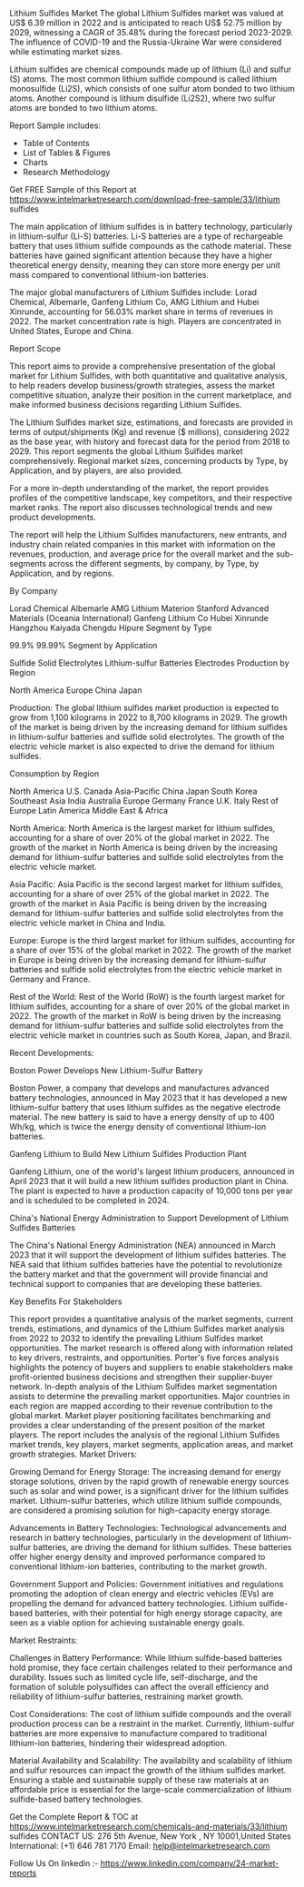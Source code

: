 Lithium Sulfides Market
The global Lithium Sulfides market was valued at US$ 6.39 million in 2022 and is anticipated to reach US$ 52.75 million by 2029, witnessing a CAGR of 35.48% during the forecast period 2023-2029. The influence of COVID-19 and the Russia-Ukraine War were considered while estimating market sizes.



Lithium sulfides are chemical compounds made up of lithium (Li) and sulfur (S) atoms. The most common lithium sulfide compound is called lithium monosulfide (Li2S), which consists of one sulfur atom bonded to two lithium atoms. Another compound is lithium disulfide (Li2S2), where two sulfur atoms are bonded to two lithium atoms.

Report Sample includes:
- Table of Contents
- List of Tables & Figures
- Charts
- Research Methodology

Get FREE Sample of this Report at https://www.intelmarketresearch.com/download-free-sample/33/lithium sulfides




The main application of lithium sulfides is in battery technology, particularly in lithium-sulfur (Li-S) batteries. Li-S batteries are a type of rechargeable battery that uses lithium sulfide compounds as the cathode material. These batteries have gained significant attention because they have a higher theoretical energy density, meaning they can store more energy per unit mass compared to conventional lithium-ion batteries.



The major global manufacturers of Lithium Sulfides include: Lorad Chemical, Albemarle, Ganfeng Lithium Co, AMG Lithium and Hubei Xinrunde, accounting for 56.03% market share in terms of revenues in 2022. The market concentration rate is high. Players are concentrated in United States, Europe and China.





Report Scope



This report aims to provide a comprehensive presentation of the global market for Lithium Sulfides, with both quantitative and qualitative analysis, to help readers develop business/growth strategies, assess the market competitive situation, analyze their position in the current marketplace, and make informed business decisions regarding Lithium Sulfides.



The Lithium Sulfides market size, estimations, and forecasts are provided in terms of output/shipments (Kg) and revenue ($ millions), considering 2022 as the base year, with history and forecast data for the period from 2018 to 2029. This report segments the global Lithium Sulfides market comprehensively. Regional market sizes, concerning products by Type, by Application, and by players, are also provided.



For a more in-depth understanding of the market, the report provides profiles of the competitive landscape, key competitors, and their respective market ranks. The report also discusses technological trends and new product developments.



The report will help the Lithium Sulfides manufacturers, new entrants, and industry chain related companies in this market with information on the revenues, production, and average price for the overall market and the sub-segments across the different segments, by company, by Type, by Application, and by regions.

By Company



Lorad Chemical
Albemarle
AMG Lithium
Materion
Stanford Advanced Materials (Oceania International)
Ganfeng Lithium Co
Hubei Xinrunde
Hangzhou Kaiyada
Chengdu Hipure
Segment by Type



99.9%
99.99%
Segment by Application



Sulfide Solid Electrolytes
Lithium-sulfur Batteries Electrodes
Production by Region



North America
Europe
China
Japan


Production: The global lithium sulfides market production is expected to grow from 1,100 kilograms in 2022 to 8,700 kilograms in 2029. The growth of the market is being driven by the increasing demand for lithium sulfides in lithium-sulfur batteries and sulfide solid electrolytes. The growth of the electric vehicle market is also expected to drive the demand for lithium sulfides.

Consumption by Region



North America
U.S.
Canada
Asia-Pacific
China
Japan
South Korea
Southeast Asia
India
Australia
Europe
Germany
France
U.K.
Italy
Rest of Europe
Latin America
Middle East & Africa


North America: North America is the largest market for lithium sulfides, accounting for a share of over 20% of the global market in 2022. The growth of the market in North America is being driven by the increasing demand for lithium-sulfur batteries and sulfide solid electrolytes from the electric vehicle market.



Asia Pacific: Asia Pacific is the second largest market for lithium sulfides, accounting for a share of over 25% of the global market in 2022. The growth of the market in Asia Pacific is being driven by the increasing demand for lithium-sulfur batteries and sulfide solid electrolytes from the electric vehicle market in China and India.



Europe: Europe is the third largest market for lithium sulfides, accounting for a share of over 15% of the global market in 2022. The growth of the market in Europe is being driven by the increasing demand for lithium-sulfur batteries and sulfide solid electrolytes from the electric vehicle market in Germany and France.



Rest of the World: Rest of the World (RoW) is the fourth largest market for lithium sulfides, accounting for a share of over 20% of the global market in 2022. The growth of the market in RoW is being driven by the increasing demand for lithium-sulfur batteries and sulfide solid electrolytes from the electric vehicle market in countries such as South Korea, Japan, and Brazil.

Recent Developments:



Boston Power Develops New Lithium-Sulfur Battery


Boston Power, a company that develops and manufactures advanced battery technologies, announced in May 2023 that it has developed a new lithium-sulfur battery that uses lithium sulfides as the negative electrode material. The new battery is said to have a energy density of up to 400 Wh/kg, which is twice the energy density of conventional lithium-ion batteries.



Ganfeng Lithium to Build New Lithium Sulfides Production Plant


Ganfeng Lithium, one of the world's largest lithium producers, announced in April 2023 that it will build a new lithium sulfides production plant in China. The plant is expected to have a production capacity of 10,000 tons per year and is scheduled to be completed in 2024.



China's National Energy Administration to Support Development of Lithium Sulfides Batteries


The China's National Energy Administration (NEA) announced in March 2023 that it will support the development of lithium sulfides batteries. The NEA said that lithium sulfides batteries have the potential to revolutionize the battery market and that the government will provide financial and technical support to companies that are developing these batteries.

Key Benefits For Stakeholders



This report provides a quantitative analysis of the market segments, current trends, estimations, and dynamics of the Lithium Sulfides market analysis from 2022 to 2032 to identify the prevailing Lithium Sulfides market opportunities.
The market research is offered along with information related to key drivers, restraints, and opportunities.
Porter's five forces analysis highlights the potency of buyers and suppliers to enable stakeholders make profit-oriented business decisions and strengthen their supplier-buyer network.
In-depth analysis of the Lithium Sulfides market segmentation assists to determine the prevailing market opportunities.
Major countries in each region are mapped according to their revenue contribution to the global market.
Market player positioning facilitates benchmarking and provides a clear understanding of the present position of the market players.
The report includes the analysis of the regional Lithium Sulfides market trends, key players, market segments, application areas, and market growth strategies.
Market Drivers:



Growing Demand for Energy Storage: The increasing demand for energy storage solutions, driven by the rapid growth of renewable energy sources such as solar and wind power, is a significant driver for the lithium sulfides market. Lithium-sulfur batteries, which utilize lithium sulfide compounds, are considered a promising solution for high-capacity energy storage.

Advancements in Battery Technologies: Technological advancements and research in battery technologies, particularly in the development of lithium-sulfur batteries, are driving the demand for lithium sulfides. These batteries offer higher energy density and improved performance compared to conventional lithium-ion batteries, contributing to the market growth.

Government Support and Policies: Government initiatives and regulations promoting the adoption of clean energy and electric vehicles (EVs) are propelling the demand for advanced battery technologies. Lithium sulfide-based batteries, with their potential for high energy storage capacity, are seen as a viable option for achieving sustainable energy goals.

Market Restraints:



Challenges in Battery Performance: While lithium sulfide-based batteries hold promise, they face certain challenges related to their performance and durability. Issues such as limited cycle life, self-discharge, and the formation of soluble polysulfides can affect the overall efficiency and reliability of lithium-sulfur batteries, restraining market growth.

Cost Considerations: The cost of lithium sulfide compounds and the overall production process can be a restraint in the market. Currently, lithium-sulfur batteries are more expensive to manufacture compared to traditional lithium-ion batteries, hindering their widespread adoption.

Material Availability and Scalability: The availability and scalability of lithium and sulfur resources can impact the growth of the lithium sulfides market. Ensuring a stable and sustainable supply of these raw materials at an affordable price is essential for the large-scale commercialization of lithium sulfide-based battery technologies.



Get the Complete Report & TOC at https://www.intelmarketresearch.com/chemicals-and-materials/33/lithium sulfides
CONTACT US:
276 5th Avenue, New York , NY 10001,United States
International: (+1) 646 781 7170
Email: help@intelmarketresearch.com

Follow Us On linkedin :- https://www.linkedin.com/company/24-market-reports
